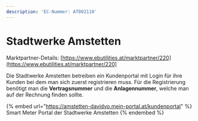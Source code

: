 ```yaml
---
description: 'EC-Nummer: AT002110'
---
```


# Stadtwerke Amstetten

Marktpartner-Details: [https://www.ebutilities.at/marktpartner/220](https://www.ebutilities.at/marktpartner/220)

Die Stadtwerke Amstetten betreiben ein Kundenportal mit Login für ihre Kunden bei dem man sich zuerst registrieren muss. Für die Registrierung benötigt man die **Vertragsnummer** und die **Anlagennummer**, welche man auf der Rechnung finden sollte.&#x20;

{% embed url="https://amstetten-davidvo.mein-portal.at/kundenportal" %}
Smart Meter Portal der Stadtwerke Amstetten
{% endembed %}

